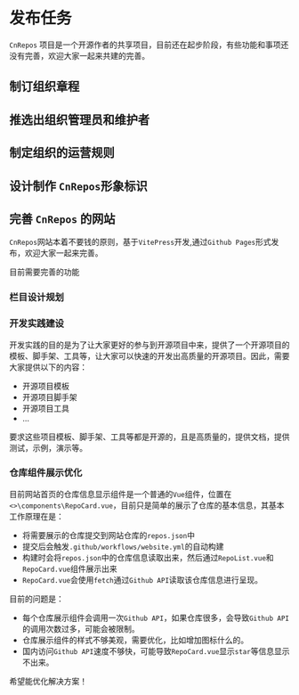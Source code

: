 # 发布任务

`CnRepos` 项目是一个开源作者的共享项目，目前还在起步阶段，有些功能和事项还没有完善，欢迎大家一起来共建的完善。


## 制订组织章程

## 推选出组织管理员和维护者
## 制定组织的运营规则

## 设计制作 `CnRepos`形象标识

## 完善 `CnRepos` 的网站

`CnRepos`网站本着不要钱的原则，基于`VitePress`开发,通过`Github Pages`形式发布，欢迎大家一起来完善。

目前需要完善的功能

### 栏目设计规划
  
### 开发实践建设

开发实践的目的是为了让大家更好的参与到开源项目中来，提供了一个开源项目的模板、脚手架、工具等，让大家可以快速的开发出高质量的开源项目。因此，需要大家提供以下的内容：

- 开源项目模板
- 开源项目脚手架
- 开源项目工具
- ...

要求这些项目模板、脚手架、工具等都是开源的，且是高质量的，提供文档，提供测试，示例，演示等。

### 仓库组件展示优化

目前网站首页的仓库信息显示组件是一个普通的`Vue`组件，位置在`<>\components\RepoCard.vue`，目前只是简单的展示了仓库的基本信息，其基本工作原理在是：

- 将需要展示的仓库提交到网站仓库的`repos.json`中
- 提交后会触发`.github/workflows/website.yml`的自动构建
- 构建时会将`repos.json`中的仓库信息读取出来，然后通过`RepoList.vue`和`RepoCard.vue`组件展示出来
- `RepoCard.vue`会使用`fetch`通过`Github API`读取该仓库信息进行呈现。

目前的问题是：

- 每个仓库展示组件会调用一次`Github API`，如果仓库很多，会导致`Github API`的调用次数过多，可能会被限制。
- 仓库展示组件的样式不够美观，需要优化，比如增加图标什么的。
- 国内访问`Github API`速度不够快，可能导致`RepoCard.vue`显示`star`等信息显示不出来。

希望能优化解决方案！





